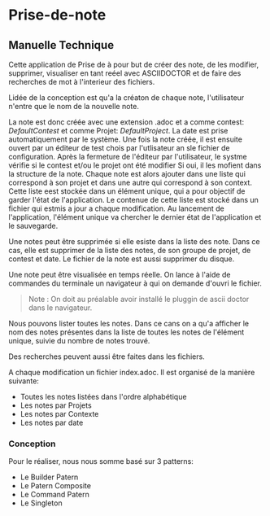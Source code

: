 # Prise-de-note

## Manuelle Technique
 
 Cette application de Prise de à pour but de créer des note, de les modifier, supprimer, visualiser en tant reéel avec ASCIIDOCTOR et de faire des recherches de mot à l'interieur des fichiers.
 
 Lidée de la conception est qu'a la créaton de chaque note, l'utilisateur n'entre que le nom de la nouvelle note.
 
   La note est donc créée avec une extension .adoc et a comme contest: _DefaultContest_ et comme Projet: _DefaultProject_. La date est prise automatiquement par le système. Une fois la note créée, il est ensuite ouvert par un éditeur de test chois par l'utlisateur an sle fichier de configuration. Après la fermeture de l'éditeur par l'utilisateur, le systme vérifie si le contest et/ou le projet ont été modifier Si oui, il les mofient dans la structure de la note. Chaque note est alors ajouter dans une liste qui correspond à son projet et dans une autre qui correspond à son context. Cette liste eest stockée dans un élément unique, qui a pour objectif de garder l'état de l'application. Le contenue de cette liste est stocké dans un fichier qui estmis a jour a chaque modification. Au lancement de l'application, l'élément unique va chercher le dernier état de l'application et le sauvegarde. 

   Une notes peut être supprimée si elle esiste dans la liste des note. Dans ce cas, elle est supprimer de la liste des notes, de son groupe de projet, de contest et date. Le fichier de la note est aussi supprimer du disque.
  
   Une note peut être visualisée en temps réelle. On lance à l'aide de commandes du terminale un navigateur à qui on demande d'ouvri le fichier.
   
   >Note :  On doit au préalable avoir installé le pluggin de ascii doctor dans le navigateur.
    
   Nous pouvons lister toutes les notes. Dans ce cans on a qu'a afficher le nom des notes présentes dans la liste de toutes les notes de l'élément unique, suivie du nombre de notes trouvé.
  
 Des recherches peuvent aussi être faites dans les fichiers.
 
 A chaque modification un fichier index.adoc. Il est organisé de la manière suivante:
  - Toutes les notes listées dans l'ordre alphabétique
  - Les notes par Projets
  - Les notes par Contexte
  - Les notes par date
  
  
 ### Conception
 
 Pour le réaliser, nous nous somme basé sur 3 patterns:
 
  - Le Builder Patern
  - Le Patern Composite 
  - Le Command Patern
  - Le Singleton
  
  
  
 
 
 
 
 
